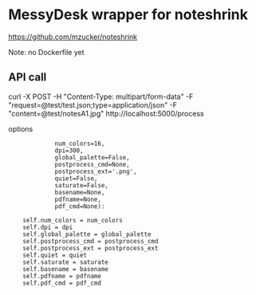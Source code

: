 



# MessyDesk wrapper for noteshrink

https://github.com/mzucker/noteshrink

Note: no Dockerfile yet

## API call

curl -X POST -H "Content-Type: multipart/form-data" -F "request=@test/test.json;type=application/json"  -F "content=@test/notesA1.jpg"  http://localhost:5000/process



options


                 num_colors=16,
                 dpi=300,
                 global_palette=False,
                 postprocess_cmd=None,
                 postprocess_ext='.png',
                 quiet=False,
                 saturate=False,
                 basename=None,
                 pdfname=None,
                 pdf_cmd=None):
                 
        self.num_colors = num_colors
        self.dpi = dpi
        self.global_palette = global_palette
        self.postprocess_cmd = postprocess_cmd
        self.postprocess_ext = postprocess_ext
        self.quiet = quiet
        self.saturate = saturate
        self.basename = basename
        self.pdfname = pdfname
        self.pdf_cmd = pdf_cmd